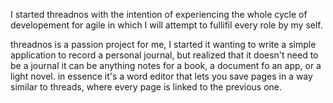 I started threadnos with the intention of experiencing the whole cycle of developement for agile in which I will attempt to fullifil every role by my self.

threadnos is a passion project for me, I started it wanting to write a simple application to record a personal journal, but realized that it doesn't need to be a journal it can be anything notes for a book, a document fo an app, or a light novel.
in essence it's a word editor that lets you save pages in a way similar to threads,
where every page is linked to the previous one.
